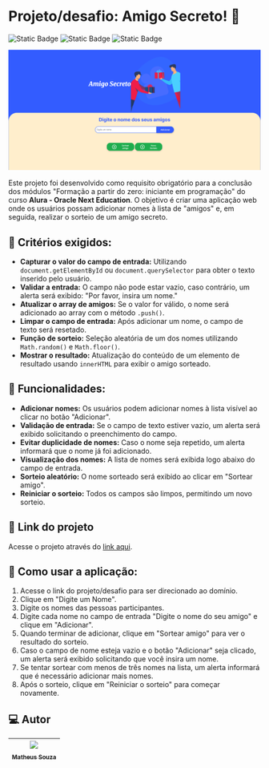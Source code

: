 # Projeto/desafio: Amigo Secreto! 🎉

<div>
  <img alt="Static Badge" src="https://img.shields.io/badge/JavaScript-yellow">
  <img alt="Static Badge" src="https://img.shields.io/badge/CSS-blue">
  <img alt="Static Badge" src="https://img.shields.io/badge/HTML-orange">
</div>

![Imagem da Página](assets/AmigoSecreto.png)

Este projeto foi desenvolvido como requisito obrigatório para a conclusão dos módulos "Formação a partir do zero: iniciante em programação" do curso **Alura - Oracle Next Education**. O objetivo é criar uma aplicação web onde os usuários possam adicionar nomes à lista de "amigos" e, em seguida, realizar o sorteio de um amigo secreto.

## 📝 Critérios exigidos:

- **Capturar o valor do campo de entrada:** Utilizando `document.getElementById` ou `document.querySelector` para obter o texto inserido pelo usuário.
- **Validar a entrada:** O campo não pode estar vazio, caso contrário, um alerta será exibido: "Por favor, insira um nome."
- **Atualizar o array de amigos:** Se o valor for válido, o nome será adicionado ao array com o método `.push()`.
- **Limpar o campo de entrada:** Após adicionar um nome, o campo de texto será resetado.
- **Função de sorteio:** Seleção aleatória de um dos nomes utilizando `Math.random()` e `Math.floor()`.
- **Mostrar o resultado:** Atualização do conteúdo de um elemento de resultado usando `innerHTML` para exibir o amigo sorteado.

## 🌟 Funcionalidades:

- **Adicionar nomes:** Os usuários podem adicionar nomes à lista visível ao clicar no botão "Adicionar".
- **Validação de entrada:** Se o campo de texto estiver vazio, um alerta será exibido solicitando o preenchimento do campo.
- **Evitar duplicidade de nomes:** Caso o nome seja repetido, um alerta informará que o nome já foi adicionado.
- **Visualização dos nomes:** A lista de nomes será exibida logo abaixo do campo de entrada.
- **Sorteio aleatório:** O nome sorteado será exibido ao clicar em "Sortear amigo".
- **Reiniciar o sorteio:** Todos os campos são limpos, permitindo um novo sorteio.

## 🔗 Link do projeto

Acesse o projeto através do [link aqui](https://amigo-secreto-ashy-six.vercel.app/). 

## 🎥 Como usar a aplicação:

1. Acesse o link do projeto/desafio para ser direcionado ao domínio.
2. Clique em "Digite um Nome".
3. Digite os nomes das pessoas participantes.
4. Digite cada nome no campo de entrada "Digite o nome do seu amigo" e clique em "Adicionar".
5. Quando terminar de adicionar, clique em "Sortear amigo" para ver o resultado do sorteio.
6. Caso o campo de nome esteja vazio e o botão "Adicionar" seja clicado, um alerta será exibido solicitando que você insira um nome.
7. Se tentar sortear com menos de três nomes na lista, um alerta informará que é necessário adicionar mais nomes.
8. Após o sorteio, clique em "Reiniciar o sorteio" para começar novamente.

## 💻 Autor

| [<img loading="lazy" src="https://avatars.githubusercontent.com/u/203662228?v=4" width="115"><br><sub>Matheus Souza</sub>](https://github.com/Masovili) |
| :---: |
